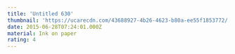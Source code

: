 ```yaml
---
title: 'Untitled 630'
thumbnail: 'https://ucarecdn.com/43688927-4b26-4623-b80a-ee55f1853772/'
date: 2015-06-28T07:24:01.000Z
material: Ink on paper
rating: 4
---
```

